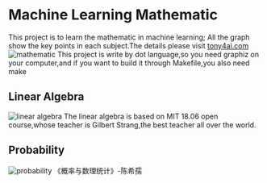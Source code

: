 # Machine Learning Mathematic
This project is to learn the mathematic in machine learning;
All the graph show the key points in each subject.The details please visit [tony4ai.com](http://www.tony4ai.com)
![mathematic](https://github.com/Tony-Tan/MachineLearningMath/raw/master/Mathematic.png)
This project is write by dot language,so you need graphiz on your computer,and if you want to build it through Makefile,you also need make
## Linear Algebra
![linear algebra](https://github.com/Tony-Tan/MachineLearningMath/raw/master/LinearAlgebra.png)
The linear algebra is based on MIT 18.06 open course,whose teacher is Gilbert Strang,the best teacher all over the world.
## Probability
![probability](https://github.com/Tony-Tan/MachineLearningMath/raw/master/Probability.png)
《概率与数理统计》-陈希孺

